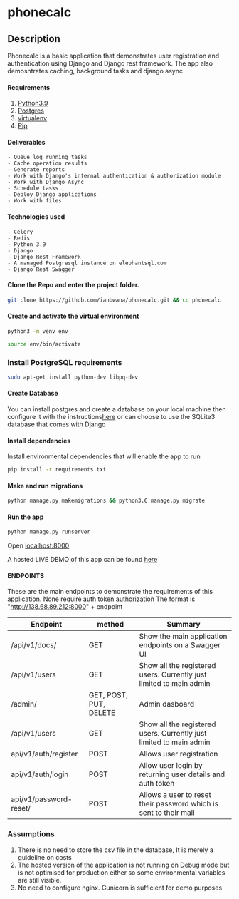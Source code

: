 # phonecalc


## Description
Phonecalc is a basic application that demonstrates user registration and authentication using Django and Django rest framework. The app also demosntrates caching, background tasks and django async

#### Requirements
1. [Python3.9](https://www.python.org/downloads/)
2. [Postgres](https://www.postgresql.org/download/)
3. [virtualenv](https://virtualenv.pypa.io/en/stable/installation/)
4. [Pip](https://pip.pypa.io/en/stable/installing/)



#### Deliverables
    - Queue log running tasks
    - Cache operation results
    - Generate reports
    - Work with Django's internal authentication & authorization module
    - Work with Django Async
    - Schedule tasks
    - Deploy Django applications
    - Work with files



#### Technologies used
    - Celery
    - Redis
    - Python 3.9
    - Django
    - Django Rest Framework
    - A managed Postgresql instance on elephantsql.com
    - Django Rest Swagger

#### Clone the Repo and enter the project folder.
```bash
git clone https://github.com/ianbwana/phonecalc.git && cd phonecalc
```
#### Create and activate the virtual environment
```bash
python3 -m venv env
```

```bash
source env/bin/activate
```
### Install PostgreSQL requirements
```bash
sudo apt-get install python-dev libpq-dev
```
#### Create Database
You can install postgres and create a database on your local machine then configure it with the instructions[here](https://www.digitalocean.com/community/tutorials/how-to-use-postgresql-with-your-django-application-on-ubuntu-14-04) or can choose to use the 
SQLite3 database that comes with Django

#### Install dependencies
Install environmental dependencies that will enable the app to run
```bash
pip install -r requirements.txt
```

#### Make and run migrations
```bash
python manage.py makemigrations && python3.6 manage.py migrate
```

#### Run the app
```bash
python manage.py runserver
```
Open [localhost:8000](http://127.0.0.1:8000/)



A hosted LIVE DEMO of this app can be found [here](http://138.68.89.212:8000/)


#### ENDPOINTS
These are the main endpoints to demonstrate the requirements of this application. None require auth token authorization
The format is "http://138.68.89.212:8000" + endpoint

| Endpoint  | method |Summary|             
| ------------- | ------------- |------------|
| /api/v1/docs/  | GET          |  Show the main application endpoints on a Swagger UI
| /api/v1/users  | GET  | Show all the registered users. Currently just limited to main admin            |
| /admin/  | GET, POST, PUT, DELETE          |  Admin dasboard
| /api/v1/users  | GET  | Show all the registered users. Currently just limited to main admin            |
| api/v1/auth/register  | POST  | Allows user registration          |
| api/v1/auth/login   | POST  | Allow user login by returning user details and auth token           |
| api/v1/password-reset/  | POST  | Allows a user to reset their password which is sent to their mail           |


### Assumptions
1. There is no need to store the csv file in the database, It is merely a guideline on costs
2. The hosted version of the application is not running on Debug mode but is not optimised for production either so some environmental variables are still visible.
3. No need to configure nginx. Gunicorn is sufficient for demo purposes

